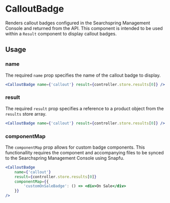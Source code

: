 # CalloutBadge

Renders callout badges configured in the Searchspring Management Console and returned from the API. This component is intended to be used within a `Result` component to display callout badges.

## Usage

### name
The required `name` prop specifies the name of the callout badge to display. 

```jsx
<CalloutBadge name={'callout'} result={controller.store.results[0]} />
```

### result
The required `result` prop specifies a reference to a product object from the `results` store array.

```jsx
<CalloutBadge name={'callout'} result={controller.store.results[0]} />
```

### componentMap
The `componentMap` prop allows for custom badge components. This functionallity requires the component and accompanying files to be synced to the Searchspring Management Console using Snapfu.

```jsx
<CalloutBadge 
    name={'callout'} 
    result={controller.store.results[0]} 
    componentMap={{
        'customOnSaleBadge': () => <div>On Sale</div>
    }}
/>
```


